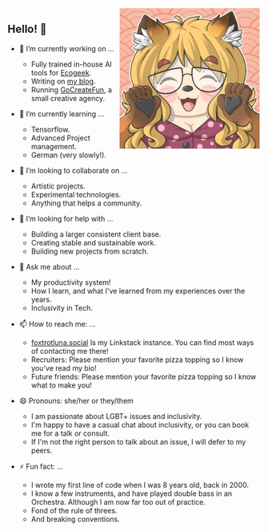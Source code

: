 <img align="right" width="280" height="280" src="foxtrot.jpg">

## Hello! 👋

- 🔭 I’m currently working on ...
	- Fully trained in-house AI tools for [Ecogeek](https://ecogeek.co/).
	- Writing on [my blog](https://blog.foxtrotluna.social).
	- Running [GoCreateFun](https://gocreate.fun), a small creative agency.

- 🌱 I’m currently learning ...
	- Tensorflow.
	- Advanced Project management.
	- German (very slowly!).

- 👯 I’m looking to collaborate on ...
	- Artistic projects.
	- Experimental technologies.
	- Anything that helps a community.

- 🤔 I’m looking for help with ...
	- Building a larger consistent client base.
	- Creating stable and sustainable work.
	- Building new projects from scratch.
	
- 💬 Ask me about ...
	- My productivity system!
	- How I learn, and what I've learned from my experiences over the years.
	- Inclusivity in Tech.
	
- 📫 How to reach me: ...
	- [foxtrotluna.social](https://foxtrotluna.social/) Is my Linkstack instance. You can find most ways of contacting me there! 
	- Recruiters: Please mention your favorite pizza topping so I know you've read my bio!
	- Future friends: Please mention your favorite pizza topping so I know what to make you!
	
- 😄 Pronouns: she/her or they/them
	- I am passionate about LGBT+ issues and inclusivity.
	- I'm happy to have a casual chat about inclusivity, or you can book me for a talk or consult.
	- If I'm not the right person to talk about an issue, I will defer to my peers.
	
- ⚡ Fun fact: ...
	- I wrote my first line of code when I was 8 years old, back in 2000.
	- I know a few instruments, and have played double bass in an Orchestra. Although I am now far too out of practice.
	- Fond of the rule of threes.
	- And breaking conventions.
